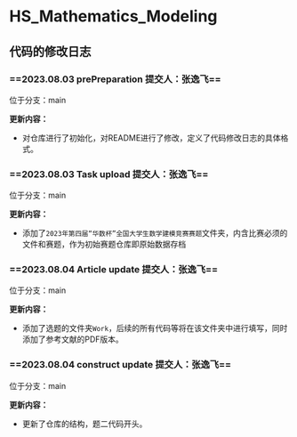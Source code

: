 # HS_Mathematics_Modeling
## 代码的修改日志

### ==2023.08.03 prePreparation 提交人：张逸飞==

位于分支：main

**更新内容：**

- 对仓库进行了初始化，对README进行了修改，定义了代码修改日志的具体格式。

### ==2023.08.03 Task upload 提交人：张逸飞==

位于分支：main

**更新内容：**

- 添加了`2023年第四届“华数杯”全国大学生数学建模竞赛赛题`文件夹，内含比赛必须的文件和赛题，作为初始赛题仓库即原始数据存档

### ==2023.08.04 Article update 提交人：张逸飞==

位于分支：main

**更新内容：**

- 添加了选题的文件夹`Work`，后续的所有代码等将在该文件夹中进行填写，同时添加了参考文献的PDF版本。

### ==2023.08.04 construct update 提交人：张逸飞==

位于分支：main

**更新内容：**

- 更新了仓库的结构，题二代码开头。